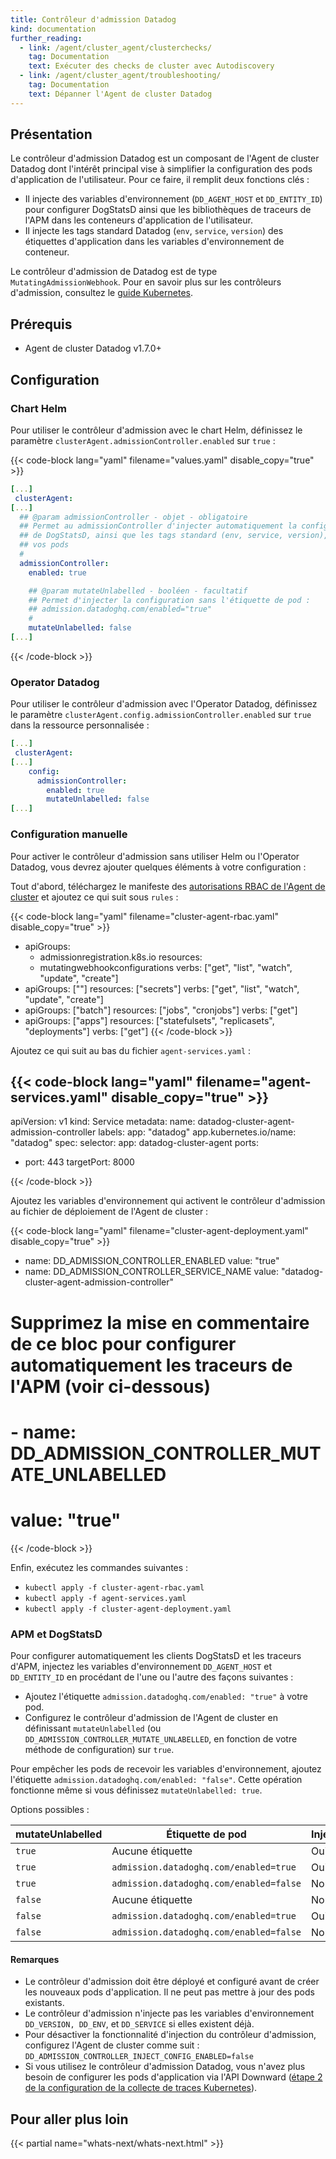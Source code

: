 ```yaml
---
title: Contrôleur d'admission Datadog
kind: documentation
further_reading:
  - link: /agent/cluster_agent/clusterchecks/
    tag: Documentation
    text: Exécuter des checks de cluster avec Autodiscovery
  - link: /agent/cluster_agent/troubleshooting/
    tag: Documentation
    text: Dépanner l'Agent de cluster Datadog
---
```

## Présentation
Le contrôleur d'admission Datadog est un composant de l'Agent de cluster Datadog dont l'intérêt principal vise à simplifier la configuration des pods d'application de l'utilisateur. Pour ce faire, il remplit deux fonctions clés :

- Il injecte des variables d'environnement (`DD_AGENT_HOST` et `DD_ENTITY_ID`) pour configurer DogStatsD ainsi que les bibliothèques de traceurs de l'APM dans les conteneurs d'application de l'utilisateur.
- Il injecte les tags standard Datadog (`env`, `service`, `version`) des étiquettes d'application dans les variables d'environnement de conteneur.

Le contrôleur d'admission de Datadog est de type `MutatingAdmissionWebhook`. Pour en savoir plus sur les contrôleurs d'admission, consultez le [guide Kubernetes][1].

## Prérequis

- Agent de cluster Datadog v1.7.0+

## Configuration

### Chart Helm

Pour utiliser le contrôleur d'admission avec le chart Helm, définissez le paramètre `clusterAgent.admissionController.enabled` sur `true` :

{{< code-block lang="yaml" filename="values.yaml" disable_copy="true" >}}
```yaml
[...]
 clusterAgent:
[...]
  ## @param admissionController - objet - obligatoire
  ## Permet au admissionController d'injecter automatiquement la configuration de l'APM et
  ## de DogStatsD, ainsi que les tags standard (env, service, version), dans
  ## vos pods
  #
  admissionController:
    enabled: true

    ## @param mutateUnlabelled - booléen - facultatif
    ## Permet d'injecter la configuration sans l'étiquette de pod :
    ## admission.datadoghq.com/enabled="true"
    #
    mutateUnlabelled: false
[...]
```
{{< /code-block >}}

### Operator Datadog

Pour utiliser le contrôleur d'admission avec l'Operator Datadog, définissez le paramètre `clusterAgent.config.admissionController.enabled` sur `true` dans la ressource personnalisée :

```yaml
[...]
 clusterAgent:
[...]
    config:
      admissionController:
        enabled: true
        mutateUnlabelled: false
[...]
```

### Configuration manuelle

Pour activer le contrôleur d'admission sans utiliser Helm ou l'Operator Datadog, vous devrez ajouter quelques éléments à votre configuration :

Tout d'abord, téléchargez le manifeste des [autorisations RBAC de l'Agent de cluster][2] et ajoutez ce qui suit sous `rules` :

{{< code-block lang="yaml" filename="cluster-agent-rbac.yaml" disable_copy="true" >}}
- apiGroups:
  - admissionregistration.k8s.io
  resources:
  - mutatingwebhookconfigurations
  verbs: ["get", "list", "watch", "update", "create"]
- apiGroups: [""]
  resources: ["secrets"]
  verbs: ["get", "list", "watch", "update", "create"]
- apiGroups: ["batch"]
  resources: ["jobs", "cronjobs"]
  verbs: ["get"]
- apiGroups: ["apps"]
  resources: ["statefulsets", "replicasets", "deployments"]
  verbs: ["get"]
{{< /code-block >}}

Ajoutez ce qui suit au bas du fichier `agent-services.yaml` :

{{< code-block lang="yaml" filename="agent-services.yaml" disable_copy="true" >}}
---
apiVersion: v1
kind: Service
metadata:
  name: datadog-cluster-agent-admission-controller
  labels:
    app: "datadog"
    app.kubernetes.io/name: "datadog"
spec:
  selector:
    app: datadog-cluster-agent
  ports:
  - port: 443
    targetPort: 8000

{{< /code-block >}}

Ajoutez les variables d'environnement qui activent le contrôleur d'admission au fichier de déploiement de l'Agent de cluster :

{{< code-block lang="yaml" filename="cluster-agent-deployment.yaml" disable_copy="true" >}}
- name: DD_ADMISSION_CONTROLLER_ENABLED
  value: "true"
- name: DD_ADMISSION_CONTROLLER_SERVICE_NAME
  value: "datadog-cluster-agent-admission-controller"

# Supprimez la mise en commentaire de ce bloc pour configurer automatiquement les traceurs de l'APM (voir ci-dessous)
# - name: DD_ADMISSION_CONTROLLER_MUTATE_UNLABELLED
#   value: "true"
{{< /code-block >}}

Enfin, exécutez les commandes suivantes :

- `kubectl apply -f cluster-agent-rbac.yaml`
- `kubectl apply -f agent-services.yaml`
- `kubectl apply -f cluster-agent-deployment.yaml`

### APM et DogStatsD

Pour configurer automatiquement les clients DogStatsD et les traceurs d'APM, injectez les variables d'environnement `DD_AGENT_HOST` et `DD_ENTITY_ID` en procédant de l'une ou l'autre des façons suivantes :

- Ajoutez l'étiquette `admission.datadoghq.com/enabled: "true"` à votre pod.
- Configurez le contrôleur d'admission de l'Agent de cluster en définissant `mutateUnlabelled` (ou `DD_ADMISSION_CONTROLLER_MUTATE_UNLABELLED`, en fonction de votre méthode de configuration) sur `true`.

Pour empêcher les pods de recevoir les variables d'environnement, ajoutez l'étiquette `admission.datadoghq.com/enabled: "false"`. Cette opération fonctionne même si vous définissez `mutateUnlabelled: true`.

Options possibles :

| mutateUnlabelled | Étiquette de pod                               | Injection |
|------------------|-----------------------------------------|-----------|
| `true`           | Aucune étiquette                                | Oui       |
| `true`           | `admission.datadoghq.com/enabled=true`  | Oui       |
| `true`           | `admission.datadoghq.com/enabled=false` | Non        |
| `false`          | Aucune étiquette                                | Non        |
| `false`          | `admission.datadoghq.com/enabled=true`  | Oui       |
| `false`          | `admission.datadoghq.com/enabled=false` | Non        |

#### Remarques

- Le contrôleur d'admission doit être déployé et configuré avant de créer les nouveaux pods d'application. Il ne peut pas mettre à jour des pods existants.
- Le contrôleur d'admission n'injecte pas les variables d'environnement `DD_VERSION, DD_ENV`, et `DD_SERVICE` si elles existent déjà.
- Pour désactiver la fonctionnalité d'injection du contrôleur d'admission, configurez l'Agent de cluster comme suit : `DD_ADMISSION_CONTROLLER_INJECT_CONFIG_ENABLED=false`
- Si vous utilisez le contrôleur d'admission Datadog, vous n'avez plus besoin de configurer les pods d'application via l'API Downward ([étape 2 de la configuration de la collecte de traces Kubernetes][3]).


## Pour aller plus loin

{{< partial name="whats-next/whats-next.html" >}}

[1]: https://kubernetes.io/blog/2019/03/21/a-guide-to-kubernetes-admission-controllers/
[2]: https://raw.githubusercontent.com/DataDog/datadog-agent/master/Dockerfiles/manifests/cluster-agent/cluster-agent-rbac.yaml
[3]: https://docs.datadoghq.com/fr/agent/kubernetes/apm/?tab=helm#setup